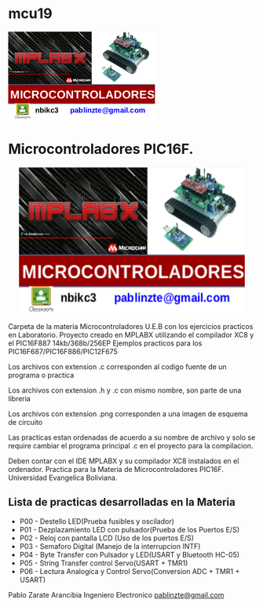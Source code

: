 # mcu19
![Repositorio de Practicas](mcu19_git.png)
# Microcontroladores PIC16F.

<p align="center">
  <img width="460" height="300" src="mcu19_git.png"></img>
</p>

Carpeta de la materia Microcontroladores U.E.B con los ejercicios practicos en Laboratorio. Proyecto creado en MPLABX utilizando el compilador XC8 y el PIC16F887 14kb/368b/256EP Ejemplos practicos para los PIC16F687/PIC16F886/PIC12F675

Los archivos con extension .c corresponden al codigo fuente de un programa o practica

Los archivos con extension .h y .c con mismo nombre, son parte de una libreria

Los archivos con extension .png corresponden a una imagen de esquema de circuito

Las practicas estan ordenadas de acuerdo a su nombre de archivo y solo se require cambiar el programa principal .c en el proyecto para la compilacion.

Deben contar con el IDE MPLABX y su compilador XC8 instalados en el ordenador.
Practica para la Materia de Microcontroladores PIC16F.
Universidad Evangelica Boliviana.

## Lista de practicas desarrolladas en la Materia
- P00 - Destello LED(Prueba fusibles y oscilador)
- P01 - Dezplazamiento LED con pulsador(Prueba de los Puertos E/S)
- P02 - Reloj con pantalla LCD (Uso de los puertos E/S)
- P03 - Semaforo Digital (Manejo de la interrupcion INTF)
- P04 - Byte Transfer con Pulsador y LED(USART y Bluetooth HC-05)
- P05 - String Transfer control Servo(USART + TMR1)
- P06 - Lectura Analogica y Control Servo(Conversion ADC + TMR1 + USART)

Pablo Zarate Arancibia
Ingeniero Electronico
pablinzte@gmail.com


